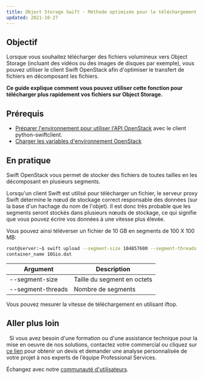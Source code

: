 ```yaml
---
title: Object Storage Swift - Méthode optimisée pour le téléchargement de fichiers vers Object Storage
updated: 2021-10-27
---
```


## Objectif

Lorsque vous souhaitez télécharger des fichiers volumineux vers Object Storage (incluant des vidéos ou des images de disques par exemple), vous pouvez utiliser le client Swift OpenStack afin d'optimiser le transfert de fichiers en décomposant les fichiers.

**Ce guide explique comment vous pouvez utiliser cette fonction pour télécharger plus rapidement vos fichiers sur Object Storage.**

## Prérequis

- [Préparer l'environnement pour utiliser l'API OpenStack](/pages/public_cloud/compute/prepare_the_environment_for_using_the_openstack_api) avec le client python-swiftclient.
- [Charger les variables d'environnement OpenStack](/pages/public_cloud/compute/loading_openstack_environment_variables)

## En pratique

Swift OpenStack vous permet de stocker des fichiers de toutes tailles en les décomposant en plusieurs segments.

Lorsqu'un client Swift est utilisé pour télécharger un fichier, le serveur proxy Swift détermine le nœud de stockage correct responsable des données (sur la base d'un hachage du nom de l'objet). Il est donc très probable que les segments seront stockés dans plusieurs nœuds de stockage, ce qui signifie que vous pouvez écrire vos données à une vitesse plus élevée.

Vous pouvez ainsi téléverser un fichier de 10 GB en segments de 100 X 100 MB:

```bash
root@server:~$ swift upload --segment-size 104857600 --segment-threads 100
container_name 10Gio.dat
```

|Argument|Description|
|---|---|
|--segment-size|Taille du segment en octets|
|--segment-threads|Nombre de segments|

Vous pouvez mesurer la vitesse de téléchargement en utilisant iftop.

## Aller plus loin
 
Si vous avez besoin d'une formation ou d'une assistance technique pour la mise en oeuvre de nos solutions, contactez votre commercial ou cliquez sur [ce lien](/links/professional-services) pour obtenir un devis et demander une analyse personnalisée de votre projet à nos experts de l’équipe Professional Services.

Échangez avec notre [communauté d'utilisateurs](/links/community).
